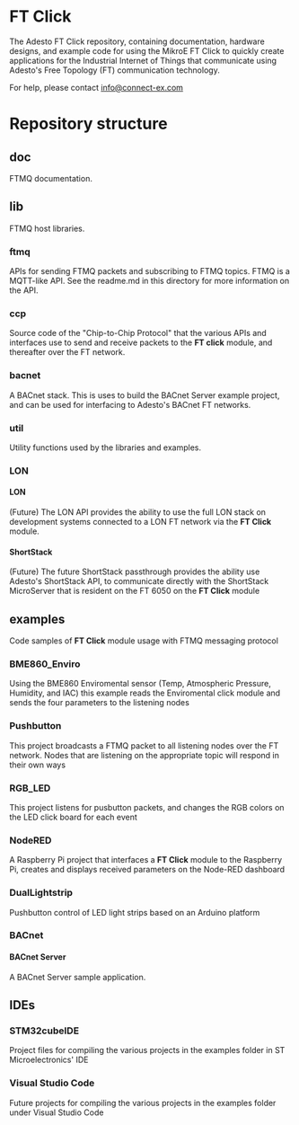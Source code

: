 # FT Click
The Adesto FT Click repository, containing documentation, hardware designs, and example code for using the MikroE FT Click to quickly create applications for the Industrial Internet of Things that communicate using Adesto's Free Topology (FT) communication technology.

For help, please contact info@connect-ex.com


# Repository structure

## doc
FTMQ documentation.

## lib
FTMQ host libraries.
### ftmq
APIs for sending FTMQ packets and subscribing to FTMQ topics. FTMQ is a MQTT-like API. See the readme.md in this directory for more information on the API.
### ccp
Source code of the "Chip-to-Chip Protocol" that the various APIs and interfaces use to send and receive packets to the **FT click** module, and thereafter over the FT network.
### bacnet
A BACnet stack. This is uses to build the BACnet Server example project, and can be used for interfacing to Adesto's BACnet FT networks.
### util
Utility functions used by the libraries and examples.
### LON
#### LON
(Future) The LON API provides the ability to use the full LON stack on development systems connected to a LON FT network via the **FT Click** module.
#### ShortStack
(Future) The future ShortStack passthrough provides the ability use Adesto's ShortStack API, to communicate directly with the ShortStack MicroServer that is resident on the FT 6050 on the **FT Click** module

## examples
Code samples of **FT Click** module  usage with FTMQ messaging protocol
### BME860_Enviro
Using the BME860 Enviromental sensor (Temp, Atmospheric Pressure, Humidity, and IAC) this example reads the Enviromental click module and sends the four parameters to the listening nodes
### Pushbutton
This project broadcasts a FTMQ packet to all listening nodes over the FT network. Nodes that are listening on the appropriate topic will respond in their own ways
### RGB_LED
This project listens for pusbutton packets, and changes the RGB colors on the LED click board for each event
### NodeRED
A Raspberry Pi project that interfaces a **FT Click** module to the Raspberry Pi, creates and displays received parameters on the Node-RED dashboard
### DualLightstrip
Pushbutton control of LED light strips based on an Arduino platform
### BACnet
#### BACnet Server
A BACnet Server sample application.

## IDEs
### STM32cubeIDE
Project files for compiling the various projects in the examples folder in ST Microelectronics' IDE
### Visual Studio Code
Future projects for compiling the various projects in the examples folder under Visual Studio Code


